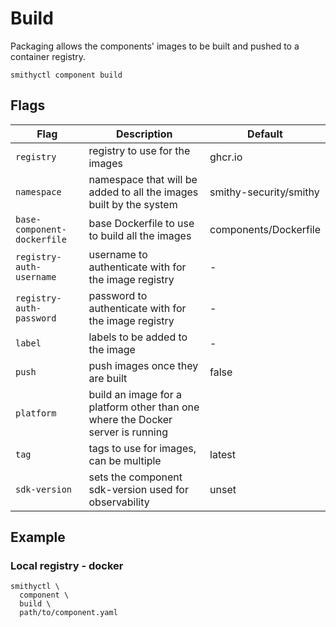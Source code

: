 # Build

Packaging allows the components' images to be built and pushed to a container registry.

```shell
smithyctl component build
```

## Flags

| Flag                        | Description                                                                     | Default                |
|-----------------------------|---------------------------------------------------------------------------------|------------------------|
| `registry`                  | registry to use for the images                                                  | ghcr.io                |
| `namespace`                 | namespace that will be added to all the images built by the system              | smithy-security/smithy |
| `base-component-dockerfile` | base Dockerfile to use to build all the images                                  | components/Dockerfile  |
| `registry-auth-username`    | username to authenticate with for the image registry                            | -                      |
| `registry-auth-password`    | password to authenticate with for the image registry                            | -                      |
| `label`                     | labels to be added to the image                                                 | -                      |
| `push`                      | push images once they are built                                                 | false                  |
| `platform`                  | build an image for a platform other than one where the Docker server is running |                        |
| `tag`                       | tags to use for images, can be multiple                                         | latest                 |
| `sdk-version`               | sets the component sdk-version used for observability                           | unset                  |

## Example

### Local registry - docker

```shell
smithyctl \
  component \
  build \
  path/to/component.yaml
```
